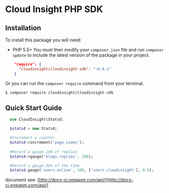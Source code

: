 # Cloud Insight PHP SDK

## Installation
To install this package you will need:
  - PHP 5.5+
You must then modify your `composer.json` file and run `composer update` to include the latest version of the package in your project.

```json
    "require": {
      "cloudinsight/cloudinsight-sdk": "~0.0.1"
    }
```

Or you can run the `composer require` command from your terminal.

    $ composer require cloudinsight/cloudinsight-sdk

## Quick Start Guide

```php
  use CloudInsight\Statsd;

  $statsd = new Statsd;

  #Increment a counter.
  $statsd->increment('page.views');
  
  #Record a gauge 100 of replies
  $statsd->gauge('blogs.replies', 100);

  #Record a gauge 50% of the time.
  $statsd.gauge('users.online', 100, ['users.cloudinsight'], 0.5);
```

document see: [http://docs-ci.oneapm.com/api/](http://docs-ci.oneapm.com/api/)
